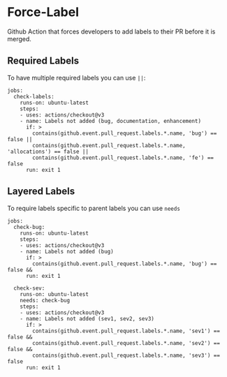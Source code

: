 # Force-Label
Github Action that forces developers to add labels to their PR before it is merged.

## Required Labels
To have multiple required labels you can use `||`:

```
jobs:
  check-labels:
    runs-on: ubuntu-latest
    steps:
    - uses: actions/checkout@v3
    - name: Labels not added (bug, documentation, enhancement)
      if: >
        contains(github.event.pull_request.labels.*.name, 'bug') == false ||
        contains(github.event.pull_request.labels.*.name, 'allocations') == false ||
        contains(github.event.pull_request.labels.*.name, 'fe') == false
      run: exit 1
```

## Layered Labels
To require labels specific to parent labels you can use `needs`

```
jobs:
  check-bug:
    runs-on: ubuntu-latest
    steps:
    - uses: actions/checkout@v3
    - name: Labels not added (bug)
      if: >
        contains(github.event.pull_request.labels.*.name, 'bug') == false && 
      run: exit 1

  check-sev:
    runs-on: ubuntu-latest
    needs: check-bug
    steps:
    - uses: actions/checkout@v3
    - name: Labels not added (sev1, sev2, sev3)
      if: >
        contains(github.event.pull_request.labels.*.name, 'sev1') == false && 
        contains(github.event.pull_request.labels.*.name, 'sev2') == false && 
        contains(github.event.pull_request.labels.*.name, 'sev3') == false
      run: exit 1
```
